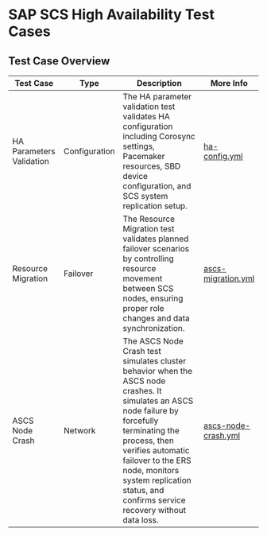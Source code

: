 # SAP SCS High Availability Test Cases

## Test Case Overview

| Test Case                    | Type          | Description                                                                                                                                                                   | More Info                                                                                                       |
|------------------------------|---------------|-------------------------------------------------------------------------------------------------------------------------------------------------------------------------------|-----------------------------------------------------------------------------------------------------------------|
| HA Parameters Validation     | Configuration | The HA parameter validation test validates HA configuration including Corosync settings, Pacemaker resources, SBD device configuration, and SCS system replication setup.  | [ha-config.yml](../src/roles/ha_scs/tasks/ha-config.yml)                                                        |
| Resource Migration           | Failover      | The Resource Migration test validates planned failover scenarios by controlling resource movement between SCS nodes, ensuring proper role changes and data synchronization. | [ascs-migration.yml](../src/roles/ha_scs/tasks/ascs-migration.yml)                                        |
| ASCS Node Crash                | Network       | The ASCS Node Crash test simulates cluster behavior when the ASCS node crashes. It simulates an ASCS node failure by forcefully terminating the process, then verifies automatic failover to the ERS node, monitors system replication status, and confirms service recovery without data loss. | [ascs-node-crash.yml](../src/roles/ha_scs/tasks/ascs-node-crash.yml)                                                  |
